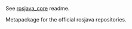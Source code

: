 See [rosjava_core](https://github.com/rosjava/rosjava_core) readme.

Metapackage for the official rosjava repositories.
